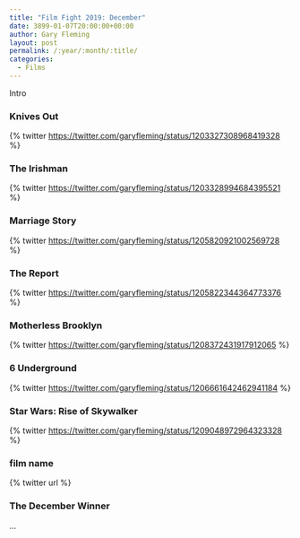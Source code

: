 ```yaml
---
title: "Film Fight 2019: December"
date: 3899-01-07T20:00:00+00:00
author: Gary Fleming
layout: post
permalink: /:year/:month/:title/
categories:
  - Films
---
```


Intro

### Knives Out

{% twitter https://twitter.com/garyfleming/status/1203327308968419328 %}

### The Irishman

{% twitter https://twitter.com/garyfleming/status/1203328994684395521 %}

### Marriage Story

{% twitter https://twitter.com/garyfleming/status/1205820921002569728 %}

### The Report

{% twitter https://twitter.com/garyfleming/status/1205822344364773376 %}

### Motherless Brooklyn

{% twitter https://twitter.com/garyfleming/status/1208372431917912065 %}

### 6 Underground

{% twitter https://twitter.com/garyfleming/status/1206661642462941184 %}

### Star Wars: Rise of Skywalker

{% twitter https://twitter.com/garyfleming/status/1209048972964323328 %}

### film name

{% twitter url %}


### The December Winner

...
